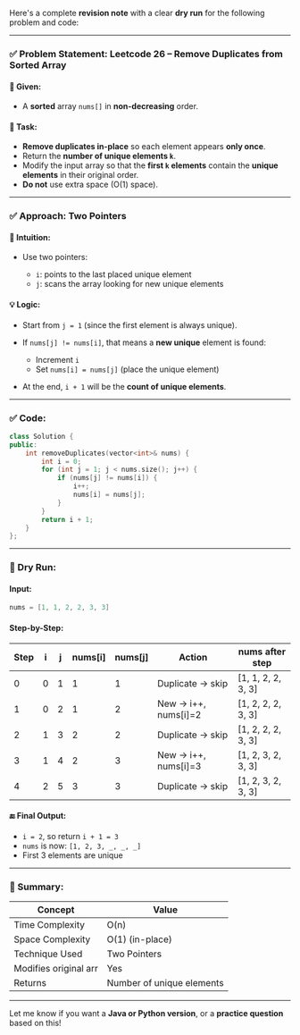 Here's a complete **revision note** with a clear **dry run** for the following problem and code:

---

### ✅ **Problem Statement: Leetcode 26 – Remove Duplicates from Sorted Array**

#### 🧾 Given:

* A **sorted** array `nums[]` in **non-decreasing** order.

#### 🎯 Task:

* **Remove duplicates in-place** so each element appears **only once**.
* Return the **number of unique elements `k`**.
* Modify the input array so that the **first `k` elements** contain the **unique elements** in their original order.
* **Do not** use extra space (O(1) space).

---

### ✅ **Approach: Two Pointers**

#### 🔧 Intuition:

* Use two pointers:

  * `i`: points to the last placed unique element
  * `j`: scans the array looking for new unique elements

#### 💡 Logic:

* Start from `j = 1` (since the first element is always unique).
* If `nums[j] != nums[i]`, that means a **new unique** element is found:

  * Increment `i`
  * Set `nums[i] = nums[j]` (place the unique element)
* At the end, `i + 1` will be the **count of unique elements**.

---

### ✅ **Code:**

```cpp
class Solution {
public:
    int removeDuplicates(vector<int>& nums) {
        int i = 0;
        for (int j = 1; j < nums.size(); j++) {
            if (nums[j] != nums[i]) {
                i++;
                nums[i] = nums[j];
            }
        }
        return i + 1;
    }
};
```

---

### 🧪 Dry Run:

#### Input:

```cpp
nums = [1, 1, 2, 2, 3, 3]
```

#### Step-by-Step:

| Step | i | j | nums\[i] | nums\[j] | Action                | nums after step     |
| ---- | - | - | -------- | -------- | --------------------- | ------------------- |
| 0    | 0 | 1 | 1        | 1        | Duplicate → skip      | \[1, 1, 2, 2, 3, 3] |
| 1    | 0 | 2 | 1        | 2        | New → i++, nums\[i]=2 | \[1, 2, 2, 2, 3, 3] |
| 2    | 1 | 3 | 2        | 2        | Duplicate → skip      | \[1, 2, 2, 2, 3, 3] |
| 3    | 1 | 4 | 2        | 3        | New → i++, nums\[i]=3 | \[1, 2, 3, 2, 3, 3] |
| 4    | 2 | 5 | 3        | 3        | Duplicate → skip      | \[1, 2, 3, 2, 3, 3] |

#### 🔚 Final Output:

* `i = 2`, so return `i + 1 = 3`
* `nums` is now: `[1, 2, 3, _, _, _]`
* First 3 elements are unique

---

### 🧠 Summary:

| Concept               | Value                     |
| --------------------- | ------------------------- |
| Time Complexity       | O(n)                      |
| Space Complexity      | O(1) (in-place)           |
| Technique Used        | Two Pointers              |
| Modifies original arr | Yes                       |
| Returns               | Number of unique elements |

---

Let me know if you want a **Java or Python version**, or a **practice question** based on this!
